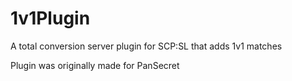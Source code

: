 # 1v1Plugin
A total conversion server plugin for SCP:SL that adds 1v1 matches

Plugin was originally made for PanSecret

